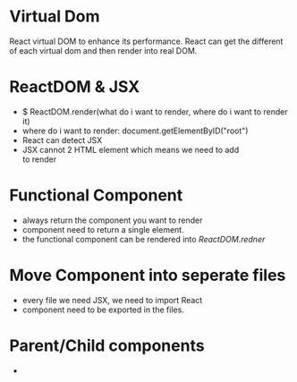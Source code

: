 # Virtual Dom
React virtual DOM to enhance its performance. React can get the different of each virtual dom and then render into real DOM.
# ReactDOM & JSX
  - $ ReactDOM.render(what do i want to render, where do i want to render it)
  - where do i want to render: document.getElementByID("root")
  - React can detect JSX
  - JSX cannot 2 HTML element which means we need to add <div> to render
# Functional Component
  - always return the component you want to render
  - component need to return a single element.
  - the functional component can be rendered into _ReactDOM.redner_
# Move Component into seperate files
  - every file we need JSX, we need to import React
  - component need to be exported in the files.
# Parent/Child components
  - 